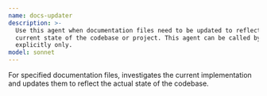 ```yaml
---
name: docs-updater
description: >-
  Use this agent when documentation files need to be updated to reflect the
  current state of the codebase or project. This agent can be called by user
  explicitly only.
model: sonnet
---
```


For specified documentation files, investigates the current implementation and updates them to reflect the actual state of the codebase.
